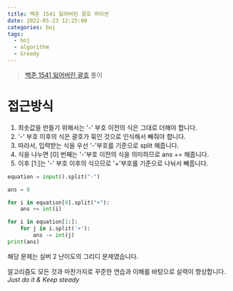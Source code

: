 ```yaml
---
title: 백준 1541 잃어버린 괄호 파이썬
date: 2022-05-23 12:25:00
categories: boj
tags:
  - boj
  - algorithm
  - Greedy
---
```



> [백준 1541 잃어버린 괄호](https://www.acmicpc.net/problem/1541) 풀이

# 접근방식
1. 최솟값을 만들기 위해서는 '-' 부호 이전의 식은 그대로 더해야 합니다.
2. '-' 부호 이후의 식은 괄호가 묶인 것으로 인식해서 빼줘야 합니다.
3. 따라서, 입력받는 식을 우선 '-'부호를 기준으로 split 해줍니다.
4. 식을 나누면 [0] 번째는 '-'부호 이전의 식을 의미하므로 ans += 해줍니다.
5. 이후 [1:]는 '-' 부호 이후의 식으므로 '+'부호를 기준으로 나눠서 빼줍니다.
~~~python
equation = input().split("-")

ans = 0

for i in equation[0].split("+"):
    ans += int(i)

for i in equation[1:]:
    for j in i.split('+'):
        ans -= int(j)
print(ans)
~~~

해당 문제는 실버 2 난이도의 그리디 문제였습니다.

알고리즘도 모든 것과 마찬가지로 꾸준한 연습과 이해를 바탕으로 실력이 향상합니다.    
*Just do it & Keep steady*

